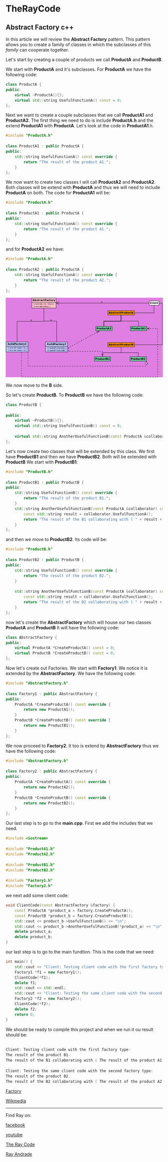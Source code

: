 # TheRayCode
## Abstract Factory c++

In this article we will review the **Abstract Factory** pattern.
This pattern allows you to create a family of classes in which
the subclasses of this *family* can cooperate together.

Let's start by creating a couple of products we call **ProductA** and **ProductB**.

We start with **ProductA** and it's subclasses. For **ProductA** we have the following code:

```c++
class ProductA {
public:
    virtual ~ProductA(){};
    virtual std::string UsefulFunctionA() const = 0;
};
```

Next we want to create a couple subclasses that we call **ProductA1** and **ProductA2**.
The first thing we need to do is include **ProductA.h** and the extend **ProductA1** with **ProductA**.
Let's look at the code in **ProductA1**.h.
```c++
#include "ProductA.h"

class ProductA1 : public ProductA {
public:
    std::string UsefulFunctionA() const override {
        return "The result of the product A1.";
    }
};

```
We now want to create two classes I will call **ProductA2** and **ProductA2**. Both classes
will be extend with **ProductA** and thus we will need to include **ProductA** on both.
The code for **ProductA1** will be:

```c++
#include "ProductA.h"

class ProductA1 : public ProductA {
public:
    std::string UsefulFunctionA() const override {
        return "The result of the product A1.";
    }
};

```
and for **ProductA2** we have:
```c++
#include "ProductA.h"

class ProductA2 : public ProductA {
    std::string UsefulFunctionA() const override {
        return "The result of the product A2.";
    }
};

```

![Factory](/UMLs/images/AbstractFactory088.png)

We now move to the **B** side.

So let's create **ProductB**. To **ProductB** we have the following code:

```c++
class ProductB {

public:
    virtual ~ProductB(){};
    virtual std::string UsefulFunctionB() const = 0;

    virtual std::string AnotherUsefulFunctionB(const ProductA &collaborator) const = 0;
};

```
Let's now create two classes that will be extended by this class.
We first have **ProductB1** and then we have **ProductB2**. Both will be extended with **ProductB**
We start with **ProductB1**:

```c++
#include "ProductB.h"

class ProductB1 : public ProductB {
public:
    std::string UsefulFunctionB() const override {
        return "The result of the product B1.";
    }
    std::string AnotherUsefulFunctionB(const ProductA &collaborator) const override {
        const std::string result = collaborator.UsefulFunctionA();
        return "The result of the B1 collaborating with ( " + result + " )";
    }
};
```
and then we move to **ProductB2**. Its code will be:
```c++
#include "ProductB.h"

class ProductB2 : public ProductB {
public:
    std::string UsefulFunctionB() const override {
        return "The result of the product B2.";
    }

    std::string AnotherUsefulFunctionB(const ProductA &collaborator) const override {
        const std::string result = collaborator.UsefulFunctionA();
        return "The result of the B2 collaborating with ( " + result + " )";
    }
};
```
now let's create the **AbstractFactory** which will house our two classes **ProductA** and **ProductB**
It will have the following code:
```c++
class AbstractFactory {
public:
    virtual ProductA *CreateProductA() const = 0;
    virtual ProductB *CreateProductB() const = 0;
};
```
Now let's create out Factories. We start with **Factory1**. 
We notice it is extended by the **AbstractFactory**. 
We have the following code:
```c++
#include "AbstractFactory.h"

class Factory1 : public AbstractFactory {
public:
    ProductA *CreateProductA() const override {
        return new ProductA1();
    }
    ProductB *CreateProductB() const override {
        return new ProductB1();
    }
};
```
We now proceed to **Factory2**. It too is extend by **AbstractFactory** thus we have the following code:
```c++
#include "AbstractFactory.h"

class Factory2 : public AbstractFactory {
public:
    ProductA *CreateProductA() const override {
        return new ProductA2();
    }
    ProductB *CreateProductB() const override {
        return new ProductB2();
    }
};
```
Our last step is to go to the **main.cpp**.
First we add the includes that we need.
```c++
#include <iostream>

#include "ProductA1.h"
#include "ProductA2.h"

#include "ProductB1.h"
#include "ProductB2.h"

#include "Factory1.h"
#include "Factory2.h"
```
 we next add some client code:
```c++
void ClientCode(const AbstractFactory &factory) {
    const ProductA *product_a = factory.CreateProductA();
    const ProductB *product_b = factory.CreateProductB();
    std::cout << product_b->UsefulFunctionB() << "\n";
    std::cout << product_b->AnotherUsefulFunctionB(*product_a) << "\n";
    delete product_a;
    delete product_b;
}
```
our last step is to go to the main fundtion. This is the code that we need:
```c++
int main() {
    std::cout << "Client: Testing client code with the first factory type:\n";
    Factory1 *f1 = new Factory1();
    ClientCode(*f1);
    delete f1;
    std::cout << std::endl;
    std::cout << "Client: Testing the same client code with the second factory type:\n";
    Factory2 *f2 = new Factory2();
    ClientCode(*f2);
    delete f2;
    return 0;
}
```
We should be ready to compile this project and when we run it ou result should be:
```c++

Client: Testing client code with the first factory type:
The result of the product B1.
The result of the B1 collaborating with ( The result of the product A1. )

Client: Testing the same client code with the second factory type:
The result of the product B2.
The result of the B2 collaborating with ( The result of the product A2. )


```

[Factory](https://raw.githubusercontent.com/RayAndrade/TheRayCode/main/UMLs/images/AbstractFactory088.png)

[Wikipedia](https://en.wikipedia.org/wiki/Abstract_factory_pattern)


----------------------------------------------------------------------------------------------------

Find Ray on:

[facebook](https://www.facebook.com/TheRayCode/)

[youtube](https://www.youtube.com/user/AndradeRay/)

[The Ray Code](https://www.RayAndrade.com)

[Ray Andrade](https://www.RayAndrade.org)

